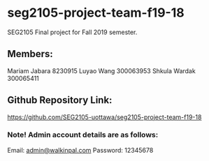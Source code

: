 # seg2105-project-team-f19-18
SEG2105 Final project for Fall 2019 semester.

## Members:
Mariam Jabara 8230915
Luyao Wang 300063953
Shkula Wardak 300065411

## Github Repository Link:
https://github.com/SEG2105-uottawa/seg2105-project-team-f19-18


### Note! Admin account details are as follows:
Email: admin@walkinpal.com
Password: 12345678
